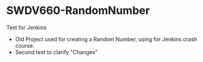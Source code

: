 # SWDV660-RandomNumber
Test for Jenkins
- Old Project used for creating a Random Number, using for Jenkins crash course. 
- Second test to clarify "Changes"
